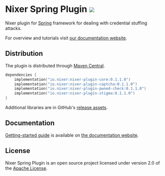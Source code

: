 # Nixer Spring Plugin ![](https://github.com/nixer-io/nixer-spring-plugin/workflows/Java%20CI/badge.svg)

Nixer plugin for [Spring](https://github.com/spring-projects/spring-framework) framework for dealing with credential stuffing attacks.

For overview and tutorials visit [our documentation website](https://nixer-io.github.io/).

## Distribution

The plugin is distributed through [Maven Central](https://search.maven.org/search?q=g:io.nixer).

```kotlin
dependencies {
    implementation("io.nixer:nixer-plugin-core:0.1.1.0")
    implementation("io.nixer:nixer-plugin-captcha:0.1.1.0")
    implementation("io.nixer:nixer-plugin-pwned-check:0.1.1.0")
    implementation("io.nixer:nixer-plugin-stigma:0.1.1.0")
}
```

Additional libraries are in GitHub's [release assets](https://github.com/nixer-io/nixer-spring-plugin/releases/latest).

## Documentation

[Getting-started guide](https://nixer-io.github.io/getting-started/) is available on [the documentation website](https://nixer-io.github.io/).

## License

Nixer Spring Plugin is an open source project licensed under version 2.0 of the 
[Apache License](https://www.apache.org/licenses/LICENSE-2.0).
